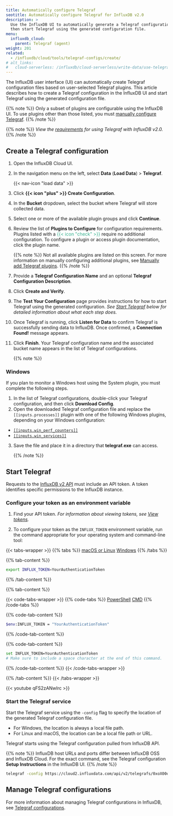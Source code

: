 ```yaml
---
title: Automatically configure Telegraf
seotitle: Automatically configure Telegraf for InfluxDB v2.0
description: >
  Use the InfluxDB UI to automatically generate a Telegraf configuration,
  then start Telegraf using the generated configuration file.
menu:
  influxdb_cloud:
    parent: Telegraf (agent)
weight: 201
related:
  - /influxdb/cloud/tools/telegraf-configs/create/
# alt_links:
#   cloud-serverless: /influxdb/cloud-serverless/write-data/use-telegraf/configure/auto-config/
---
```


The InfluxDB user interface (UI) can automatically create
Telegraf configuration files based on user-selected Telegraf plugins.
This article describes how to create a Telegraf configuration in the InfluxDB UI and
start Telegraf using the generated configuration file.

{{% note %}}
Only a subset of plugins are configurable using the InfluxDB UI.
To use plugins other than those listed, you must [manually configure Telegraf](/influxdb/cloud/write-data/no-code/use-telegraf/manual-config).
{{% /note %}}

{{% note %}}
_View the [requirements](/influxdb/cloud/write-data/no-code/use-telegraf#requirements)
for using Telegraf with InfluxDB v2.0._
{{% /note %}}

## Create a Telegraf configuration

1. Open the InfluxDB Cloud UI.
2. In the navigation menu on the left, select **Data** (**Load Data**) > **Telegraf**.

    {{< nav-icon "load data" >}}

4. Click **{{< icon "plus" >}} Create Configuration**.
5. In the **Bucket** dropdown, select the bucket where Telegraf will store collected data.
6. Select one or more of the available plugin groups and click **Continue**.
7. Review the list of **Plugins to Configure** for configuration requirements.
   Plugins listed with a <span style="color:#32B08C">{{< icon "check" >}}</span>
   require no additional configuration.
   To configure a plugin or access plugin documentation, click the plugin name.

   {{% note %}}
   Not all available plugins are listed on this screen. For more information on manually configuring additional plugins, see [Manually add Telegraf plugins](/influxdb/cloud/write-data/no-code/use-telegraf/manual-config/).
   {{% /note %}}

8. Provide a **Telegraf Configuration Name** and an optional **Telegraf Configuration Description**.
9. Click **Create and Verify**.
10. The **Test Your Configuration** page provides instructions for how to start
   Telegraf using the generated configuration.
   _See [Start Telegraf](#start-telegraf) below for detailed information about what each step does._
11. Once Telegraf is running, click **Listen for Data** to confirm Telegraf is successfully
   sending data to InfluxDB.
   Once confirmed, a **Connection Found!** message appears.
12. Click **Finish**. Your Telegraf configuration name and the associated bucket name appears
   in the list of Telegraf configurations.

    {{% note %}}

### Windows

If you plan to monitor a Windows host using the System plugin, you must complete the following steps.

1. In the list of Telegraf configurations, double-click your
    Telegraf configuration, and then click **Download Config**.
2. Open the downloaded Telegraf configuration file and replace the `[[inputs.processes]]` plugin with one of the following Windows plugins, depending on your Windows configuration:

  - [`[[inputs.win_perf_counters]]`](https://github.com/influxdata/telegraf/tree/master/plugins/inputs/win_perf_counters)
  -  [`[[inputs.win_services]]`](https://github.com/influxdata/telegraf/tree/master/plugins/inputs/win_services)

3. Save the file and place it in a directory that **telegraf.exe** can access.

    {{% /note %}}

## Start Telegraf

Requests to the [InfluxDB v2 API](/influxdb/cloud/reference/api/) must include an API token.
A token identifies specific permissions to the InfluxDB instance.

### Configure your token as an environment variable

1. Find your API token. _For information about viewing tokens, see [View tokens](/influxdb/cloud/admin/tokens/view-tokens/)._

2. To configure your token as the `INFLUX_TOKEN` environment variable, run the command appropriate for your operating system and command-line tool:

{{< tabs-wrapper >}}
{{% tabs %}}
[macOS or Linux](#)
[Windows](#)
{{% /tabs %}}

{{% tab-content %}}
```sh
export INFLUX_TOKEN=YourAuthenticationToken
```
{{% /tab-content %}}

{{% tab-content %}}

{{< code-tabs-wrapper >}}
{{% code-tabs %}}
[PowerShell](#)
[CMD](#)
{{% /code-tabs %}}

{{% code-tab-content %}}
```sh
$env:INFLUX_TOKEN = "YourAuthenticationToken"
```
{{% /code-tab-content %}}

{{% code-tab-content %}}
```sh
set INFLUX_TOKEN=YourAuthenticationToken
# Make sure to include a space character at the end of this command.
```
{{% /code-tab-content %}}
{{< /code-tabs-wrapper >}}

{{% /tab-content %}}
{{< /tabs-wrapper >}}

{{< youtube qFS2zANwIrc >}}

### Start the Telegraf service

Start the Telegraf service using the `-config` flag to specify the location of the generated Telegraf configuration file.

- For Windows, the location is always a local file path.
- For Linux and macOS, the location can be a local file path or URL.

Telegraf starts using the Telegraf configuration pulled from InfluxDB API.

{{% note %}}
InfluxDB host URLs and ports differ between InfluxDB OSS and InfluxDB Cloud.
For the exact command, see the Telegraf configuration **Setup Instructions** in the InfluxDB UI.
{{% /note %}}

```sh
telegraf -config https://cloud2.influxdata.com/api/v2/telegrafs/0xoX00oOx0xoX00o
```

## Manage Telegraf configurations

For more information about managing Telegraf configurations in InfluxDB, see
[Telegraf configurations](/influxdb/cloud/tools/telegraf-configs/).
